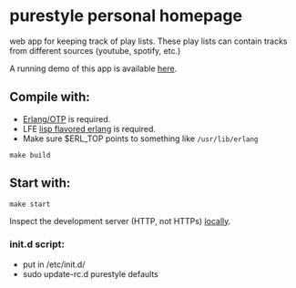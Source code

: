 # purestyle personal homepage

web app for keeping track of play lists.
These play lists can contain tracks from different
sources (youtube, spotify, etc.)

A running demo of this app is available [here](https://www.purestyle.se).

## Compile with:
* [Erlang/OTP](http://www.erlang.org) is required.
* LFE [lisp flavored erlang](http://lfe.io) is required.
* Make sure $ERL_TOP points to something like ```/usr/lib/erlang```

```
make build
```

## Start with:

```
make start
```

Inspect the development server (HTTP, not HTTPs)
[locally](http://localhost:8000).

### init.d script:
* put in /etc/init.d/
* sudo update-rc.d purestyle defaults
